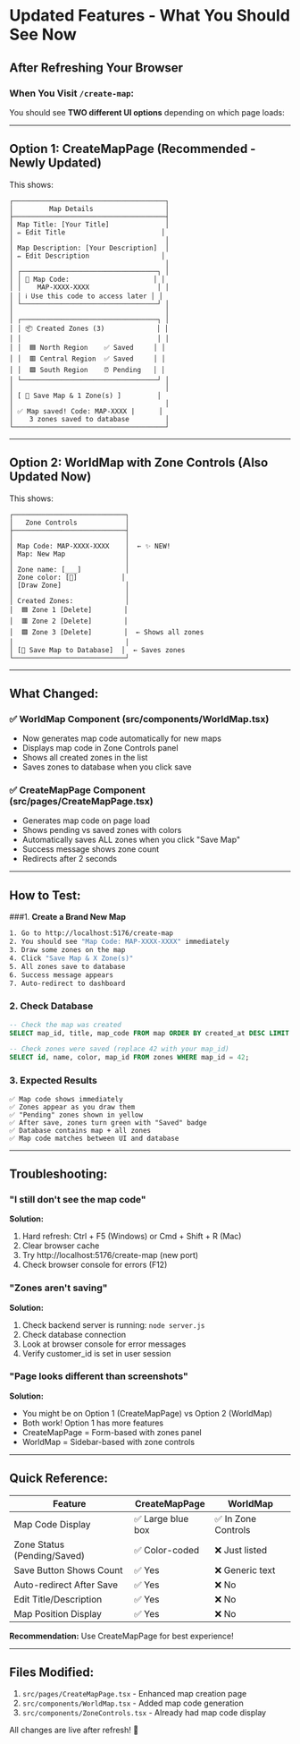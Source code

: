 # Updated Features - What You Should See Now

## After Refreshing Your Browser

### When You Visit `/create-map`:

You should see **TWO different UI options** depending on which page loads:

---

## Option 1: CreateMapPage (Recommended - Newly Updated)

This shows:
```
┌──────────────────────────────────────┐
│         Map Details                  │
├──────────────────────────────────────┤
│ Map Title: [Your Title]              │
│ ✏️ Edit Title                        │
│                                      │
│ Map Description: [Your Description]  │
│ ✏️ Edit Description                  │
│                                      │
│ ┌──────────────────────────────────┐ │
│ │ 🔖 Map Code:                     │ │
│ │    MAP-XXXX-XXXX                 │ │
│ │ ℹ️ Use this code to access later │ │
│ └──────────────────────────────────┘ │
│                                      │
│ ┌──────────────────────────────────┐ │
│ │ 📦 Created Zones (3)             │ │
│ │                                  │ │
│ │  🟦 North Region    ✅ Saved     │ │
│ │  🟥 Central Region  ✅ Saved     │ │
│ │  🟩 South Region    ⏰ Pending   │ │
│ └──────────────────────────────────┘ │
│                                      │
│ [ 💾 Save Map & 1 Zone(s) ]         │
│                                      │
│ ✅ Map saved! Code: MAP-XXXX |      │
│    3 zones saved to database         │
└──────────────────────────────────────┘
```

---

## Option 2: WorldMap with Zone Controls (Also Updated Now)

This shows:
```
┌────────────────────────────┐
│   Zone Controls            │
├────────────────────────────┤
│                            │
│ Map Code: MAP-XXXX-XXXX    │  ← ✨ NEW!
│ Map: New Map               │
│                            │
│ Zone name: [___]           │
│ Zone color: [🔵]           │
│ [Draw Zone]                │
│                            │
│ Created Zones:             │
│  🟦 Zone 1 [Delete]        │
│  🟥 Zone 2 [Delete]        │
│  🟩 Zone 3 [Delete]        │  ← Shows all zones
│                            │
│ [💾 Save Map to Database]  │  ← Saves zones
└────────────────────────────┘
```

---

## What Changed:

### ✅ WorldMap Component (src/components/WorldMap.tsx)
- Now generates map code automatically for new maps
- Displays map code in Zone Controls panel
- Shows all created zones in the list
- Saves zones to database when you click save

### ✅ CreateMapPage Component (src/pages/CreateMapPage.tsx)  
- Generates map code on page load
- Shows pending vs saved zones with colors
- Automatically saves ALL zones when you click "Save Map"
- Success message shows zone count
- Redirects after 2 seconds

---

## How to Test:

###1. **Create a Brand New Map**
```bash
1. Go to http://localhost:5176/create-map
2. You should see "Map Code: MAP-XXXX-XXXX" immediately
3. Draw some zones on the map
4. Click "Save Map & X Zone(s)"
5. All zones save to database
6. Success message appears
7. Auto-redirect to dashboard
```

### 2. **Check Database**
```sql
-- Check the map was created
SELECT map_id, title, map_code FROM map ORDER BY created_at DESC LIMIT 1;

-- Check zones were saved (replace 42 with your map_id)
SELECT id, name, color, map_id FROM zones WHERE map_id = 42;
```

### 3. **Expected Results**
```
✅ Map code shows immediately
✅ Zones appear as you draw them
✅ "Pending" zones shown in yellow
✅ After save, zones turn green with "Saved" badge
✅ Database contains map + all zones
✅ Map code matches between UI and database
```

---

## Troubleshooting:

### "I still don't see the map code"
**Solution:**
1. Hard refresh: Ctrl + F5 (Windows) or Cmd + Shift + R (Mac)
2. Clear browser cache
3. Try http://localhost:5176/create-map (new port)
4. Check browser console for errors (F12)

### "Zones aren't saving"
**Solution:**
1. Check backend server is running: `node server.js`
2. Check database connection
3. Look at browser console for error messages
4. Verify customer_id is set in user session

### "Page looks different than screenshots"
**Solution:**
- You might be on Option 1 (CreateMapPage) vs Option 2 (WorldMap)
- Both work! Option 1 has more features
- CreateMapPage = Form-based with zones panel
- WorldMap = Sidebar-based with zone controls

---

## Quick Reference:

| Feature | CreateMapPage | WorldMap |
|---------|---------------|----------|
| Map Code Display | ✅ Large blue box | ✅ In Zone Controls |
| Zone Status (Pending/Saved) | ✅ Color-coded | ❌ Just listed |
| Save Button Shows Count | ✅ Yes | ❌ Generic text |
| Auto-redirect After Save | ✅ Yes | ❌ No |
| Edit Title/Description | ✅ Yes | ❌ No |
| Map Position Display | ✅ Yes | ❌ No |

**Recommendation:** Use CreateMapPage for best experience!

---

## Files Modified:

1. `src/pages/CreateMapPage.tsx` - Enhanced map creation page
2. `src/components/WorldMap.tsx` - Added map code generation
3. `src/components/ZoneControls.tsx` - Already had map code display

All changes are live after refresh! 🎉
